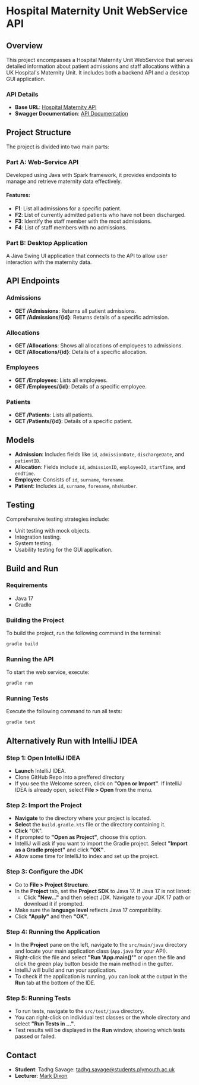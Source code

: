 # Hospital Maternity Unit WebService API

## Overview
This project encompasses a Hospital Maternity Unit WebService that serves detailed information about patient admissions and staff allocations within a UK Hospital's Maternity Unit. It includes both a backend API and a desktop GUI application.

### API Details
- **Base URL**: [Hospital Maternity API](https://web.socem.plymouth.ac.uk/COMP2005/api/)
- **Swagger Documentation**: [API Documentation](https://web.socem.plymouth.ac.uk/COMP2005/api/index.html)

## Project Structure
The project is divided into two main parts:

### Part A: Web-Service API
Developed using Java with Spark framework, it provides endpoints to manage and retrieve maternity data effectively.

#### Features:
- **F1**: List all admissions for a specific patient.
- **F2**: List of currently admitted patients who have not been discharged.
- **F3**: Identify the staff member with the most admissions.
- **F4**: List of staff members with no admissions.

### Part B: Desktop Application
A Java Swing UI application that connects to the API to allow user interaction with the maternity data.

## API Endpoints

### Admissions
- **GET /Admissions**: Returns all patient admissions.
- **GET /Admissions/{id}**: Returns details of a specific admission.

### Allocations
- **GET /Allocations**: Shows all allocations of employees to admissions.
- **GET /Allocations/{id}**: Details of a specific allocation.

### Employees
- **GET /Employees**: Lists all employees.
- **GET /Employees/{id}**: Details of a specific employee.

### Patients
- **GET /Patients**: Lists all patients.
- **GET /Patients/{id}**: Details of a specific patient.

## Models
- **Admission**: Includes fields like `id`, `admissionDate`, `dischargeDate`, and `patientID`.
- **Allocation**: Fields include `id`, `admissionID`, `employeeID`, `startTime`, and `endTime`.
- **Employee**: Consists of `id`, `surname`, `forename`.
- **Patient**: Includes `id`, `surname`, `forename`, `nhsNumber`.

## Testing
Comprehensive testing strategies include:
- Unit testing with mock objects.
- Integration testing.
- System testing.
- Usability testing for the GUI application.

## Build and Run
### Requirements
- Java 17
- Gradle

### Building the Project
To build the project, run the following command in the terminal:
```bash
gradle build
```
### Running the API
To start the web service, execute:
```bash
gradle run
```
### Running Tests
Execute the following command to run all tests:
```bash
gradle test
```

## Alternatively Run with IntelliJ IDEA
### Step 1: Open IntelliJ IDEA

- **Launch** IntelliJ IDEA.
- Clone GitHub Repo into a preffered directory
- If you see the Welcome screen, click on **"Open or Import"**. If IntelliJ IDEA is already open, select **File > Open** from the menu.

### Step 2: Import the Project

- **Navigate** to the directory where your project is located.
- **Select** the `build.gradle.kts` file or the directory containing it.
- **Click** "OK".
- If prompted to **"Open as Project"**, choose this option.
- IntelliJ will ask if you want to import the Gradle project. Select **"Import as a Gradle project"** and click **"OK"**.
- Allow some time for IntelliJ to index and set up the project.

### Step 3: Configure the JDK

- Go to **File > Project Structure**.
- In the **Project** tab, set the **Project SDK** to Java 17. If Java 17 is not listed:
    - Click **"New..."** and then select JDK. Navigate to your JDK 17 path or download it if prompted.
- Make sure the **language level** reflects Java 17 compatibility.
- Click **"Apply"** and then **"OK"**.

### Step 4: Running the Application

- In the **Project** pane on the left, navigate to the `src/main/java` directory and locate your main application class (`App.java` for your API).
- Right-click the file and select **"Run 'App.main()'"** or open the file and click the green play button beside the main method in the gutter.
- IntelliJ will build and run your application.
- To check if the application is running, you can look at the output in the **Run** tab at the bottom of the IDE.

### Step 5: Running Tests

- To run tests, navigate to the `src/test/java` directory.
- You can right-click on individual test classes or the whole directory and select **"Run Tests in ..."**.
- Test results will be displayed in the **Run** window, showing which tests passed or failed.

## Contact
- **Student**: Tadhg Savage: tadhg.savage@students.plymouth.ac.uk
- **Lecturer**: [Mark Dixon](https://www.plymouth.ac.uk/staff/mark-dixon)